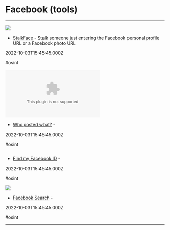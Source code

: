 # Facebook (tools)

---

![](https://stalkface.com/og-image.png)

- [StalkFace](https://stalkface.com/en) - Stalk someone just entering the Facebook personal profile URL or a Facebook photo URL

2022-10-03T15:45:45.000Z

#osint

![](https://rdl.ink/render/https%3A%2F%2Fwhopostedwhat.com)

- [Who posted what?](https://whopostedwhat.com) - 

2022-10-03T15:45:45.000Z

#osint

![]()

- [Find my Facebook ID](https://findmyfbid.com) - 

2022-10-03T15:45:45.000Z

#osint

![](https://rdl.ink/render/https%3A%2F%2Fgraph.tips%2Fbeta)

- [Facebook Search](https://graph.tips/beta) - 

2022-10-03T15:45:45.000Z

#osint

---

